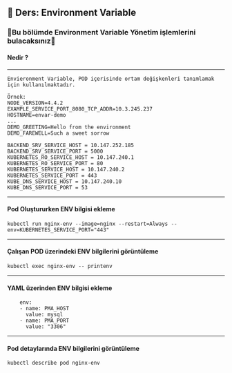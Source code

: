 ## 🧑 Ders: Environment Variable


### 📗Bu bölümde Environment Variable Yönetim işlemlerini bulacaksınız📗

#### Nedir ?
***
```
Envieronment Variable, POD içerisinde ortam değişkenleri tanımlamak için kullanılmaktadır.

Örnek:
NODE_VERSION=4.4.2
EXAMPLE_SERVICE_PORT_8080_TCP_ADDR=10.3.245.237
HOSTNAME=envar-demo
...
DEMO_GREETING=Hello from the environment
DEMO_FAREWELL=Such a sweet sorrow

BACKEND_SRV_SERVICE_HOST = 10.147.252.185
BACKEND_SRV_SERVICE_PORT = 5000
KUBERNETES_RO_SERVICE_HOST = 10.147.240.1
KUBERNETES_RO_SERVICE_PORT = 80
KUBERNETES_SERVICE_HOST = 10.147.240.2
KUBERNETES_SERVICE_PORT = 443
KUBE_DNS_SERVICE_HOST = 10.147.240.10
KUBE_DNS_SERVICE_PORT = 53
```
***
#### Pod Oluştururken ENV bilgisi ekleme
```
kubectl run nginx-env --image=nginx --restart=Always --env=KUBERNETES_SERVICE_PORT="443"
```
***
#### Çalışan POD üzerindeki ENV bilgilerini görüntüleme
```
kubectl exec nginx-env -- printenv
```
***
#### YAML üzerinden ENV bilgisi ekleme
```
    env:
    - name: PMA_HOST
      value: mysql
    - name: PMA_PORT
      value: "3306"
```
***
#### Pod detaylarında ENV bilgilerini görüntüleme
```
kubectl describe pod nginx-env 
```

